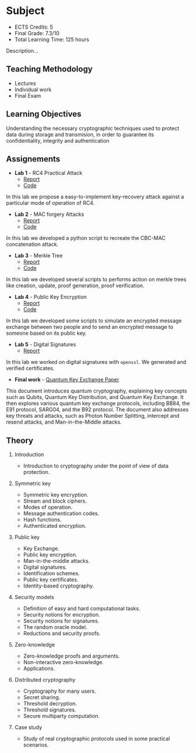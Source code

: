 # Subject

- ECTS Credits: 5
- Final Grade: 7.3/10
- Total Learning Time: 125 hours

Description...

## Teaching Methodology

- Lectures
- Individual work
- Final Exam

## Learning Objectives

Understanding the necessary cryptographic techniques used to protect data during storage and transmision, in order to guarantee its
confidentiality, integrity and authentication

## Assignements

- **Lab 1** - RC4 Practical Attack
  - [Report](./DPORT_Lab1_RC4_Practical_Attack.pdf)
  - [Code](https://github.com/blueh0rse/rc4-breaker)

In this lab we propose a easy-to-implement key-recovery attack against a particular mode of operation of RC4.

- **Lab 2** - MAC forgery Attacks
  - [Report](./DPROT_Lab2_MAC_Forgery_Attacks.pdf)
  - [Code](https://github.com/blueh0rse/mac-forgery-attacks)

In this lab we developed a python script to recreate the CBC-MAC concatenation attack.

- **Lab 3** - Merkle Tree
  - [Report](./DPROT_Lab3_Merkle_Tree.pdf)
  - [Code](https://github.com/blueh0rse/build-merkle-tree)

In this lab we developed several scripts to performs action on merkle trees like creation, update, proof generation, proof verification.

- **Lab 4** - Public Key Encryption
  - [Report](./DPROT_Lab4_Public_Key_Encryption.pdf)
  - [Code](https://github.com/blueh0rse/pubk-enc)

In this lab we developed some scripts to simulate an encrypted message exchange between two people and to send an encrypted message to someone based on its public key.

- **Lab 5** - Digital Signatures
  - [Report](./DPROT_Lab5_Digital_Signatures.pdf)

In this lab we worked on digital signatures with `openssl`. We generated and verified certificates.

- **Final work** - [Quantum Key Exchange Paper](./DPROT_Project_Quantum_Key_Exchange_Paper.pdf)

This document introduces quantum cryptography, explaining key concepts such as Qubits, Quantum Key Distribution, and Quantum Key Exchange. It then explores various quantum key exchange protocols, including BB84, the E91 protocol, SARG04, and the B92 protocol. The document also addresses key threats and attacks, such as Photon Number Splitting, intercept and resend attacks, and Man-in-the-Middle attacks.

## Theory

1. Introduction  
   - Introduction to cryptography under the point of view of data protection.

2. Symmetric key  
   - Symmetric key encryption.  
   - Stream and block ciphers.  
   - Modes of operation.  
   - Message authentication codes.  
   - Hash functions.  
   - Authenticated encryption.

3. Public key  
   - Key Exchange.  
   - Public key encryption.  
   - Man-in-the-middle attacks.  
   - Digital signatures.  
   - Identification schemes.  
   - Public key certificates.  
   - Identity-based cryptography.

4. Security models  
   - Definition of easy and hard computational tasks.  
   - Security notions for encryption.  
   - Security notions for signatures.  
   - The random oracle model.  
   - Reductions and security proofs.

5. Zero-knowledge  
   - Zero-knowledge proofs and arguments.  
   - Non-interactive zero-knowledge.  
   - Applications.

6. Distributed cryptography  
   - Cryptography for many users.  
   - Secret sharing.  
   - Threshold decryption.  
   - Threshold signatures.  
   - Secure multiparty computation.

7. Case study  
   - Study of real cryptographic protocols used in some practical scenarios.

